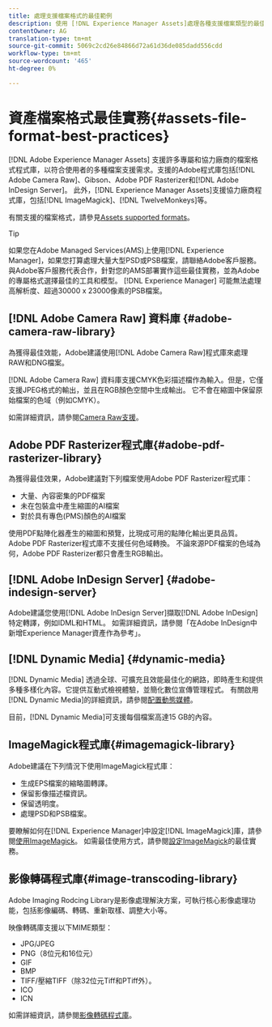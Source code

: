 ```yaml
---
title: 處理支援檔案格式的最佳範例
description: 使用 [!DNL Experience Manager Assets]處理各種支援檔案類型的最佳實務。
contentOwner: AG
translation-type: tm+mt
source-git-commit: 5069c2cd26e84866d72a61d36de085dadd556cdd
workflow-type: tm+mt
source-wordcount: '465'
ht-degree: 0%

---
```



# 資產檔案格式最佳實務{#assets-file-format-best-practices}

[!DNL Adobe Experience Manager Assets] 支援許多專屬和協力廠商的檔案格式程式庫，以符合使用者的多種檔案支援需求。支援的Adobe程式庫包括[!DNL Adobe Camera Raw]、Gibson、Adobe PDF Rasterizer和[!DNL Adobe InDesign Server]。 此外，[!DNL Experience Manager Assets]支援協力廠商程式庫，包括[!DNL ImageMagick]、[!DNL TwelveMonkeys]等。

有關支援的檔案格式，請參見[Assets supported formats](/help/assets/assets-formats.md)。

>[!TIP]
>
>如果您在Adobe Managed Services(AMS)上使用[!DNL Experience Manager]，如果您打算處理大量大型PSD或PSB檔案，請聯絡Adobe客戶服務。 與Adobe客戶服務代表合作，針對您的AMS部署實作這些最佳實務，並為Adobe的專屬格式選擇最佳的工具和模型。 [!DNL Experience Manager] 可能無法處理高解析度、超過30000 x 23000像素的PSB檔案。

## [!DNL Adobe Camera Raw] 資料庫  {#adobe-camera-raw-library}

為獲得最佳效能，Adobe建議使用[!DNL Adobe Camera Raw]程式庫來處理RAW和DNG檔案。

[!DNL Adobe Camera Raw] 資料庫支援CMYK色彩描述檔作為輸入。但是，它僅支援JPEG格式的輸出，並且在RGB顏色空間中生成輸出。 它不會在縮圖中保留原始檔案的色域（例如CMYK）。

如需詳細資訊，請參閱[Camera Raw支援](/help/assets/camera-raw.md)。

## Adobe PDF Rasterizer程式庫{#adobe-pdf-rasterizer-library}

為獲得最佳效果，Adobe建議對下列檔案使用Adobe PDF Rasterizer程式庫：

* 大量、內容密集的PDF檔案
* 未在包裝盒中產生縮圖的AI檔案
* 對於具有專色(PMS)顏色的AI檔案

使用PDF點陣化器產生的縮圖和預覽，比現成可用的點陣化輸出更具品質。 Adobe PDF Rasterizer程式庫不支援任何色域轉換。 不論來源PDF檔案的色域為何，Adobe PDF Rasterizer都只會產生RGB輸出。

## [!DNL Adobe InDesign Server] {#adobe-indesign-server}

Adobe建議您使用[!DNL Adobe InDesign Server]擷取[!DNL Adobe InDesign]特定轉譯，例如IDML和HTML。 如需詳細資訊，請參閱「在Adobe InDesign中新增Experience Manager資產作為參考」。[](/help/assets/managing-linked-subassets.md#refai)

## [!DNL Dynamic Media] {#dynamic-media}

[!DNL Dynamic Media] 透過全球、可擴充且效能最佳化的網路，即時產生和提供多種多樣化內容。它提供互動式檢視體驗，並簡化數位宣傳管理程式。 有關啟用[!DNL Dynamic Media]的詳細資訊，請參閱[配置動態媒體](/help/assets/config-dynamic.md)。

目前，[!DNL Dynamic Media]可支援每個檔案高達15 GB的內容。

## ImageMagick程式庫{#imagemagick-library}

Adobe建議在下列情況下使用ImageMagick程式庫：

* 生成EPS檔案的縮略圖轉譯。
* 保留影像描述檔資訊。
* 保留透明度。
* 處理PSD和PSB檔案。

要瞭解如何在[!DNL Experience Manager]中設定[!DNL ImageMagick]庫，請參閱[使用ImageMagick](/help/assets/media-handlers.md#an-example-using-imagemagick)。 如需最佳使用方式，請參閱[設定ImageMagick](/help/assets/best-practices-for-imagemagick.md)的最佳實務。

## 影像轉碼程式庫{#image-transcoding-library}

Adobe Imaging Rodcing Library是影像處理解決方案，可執行核心影像處理功能，包括影像編碼、轉碼、重新取樣、調整大小等。

映像轉碼庫支援以下MIME類型：

* JPG/JPEG
* PNG（8位元和16位元）
* GIF
* BMP
* TIFF/壓縮TIFF（除32位元Tiff和PTiff外）。
* ICO
* ICN

如需詳細資訊，請參閱[影像轉碼程式庫](/help/assets/imaging-transcoding-library.md)。
